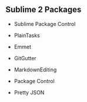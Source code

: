 ## Sublime 2 Packages

* Sublime Package Control

* PlainTasks
* Emmet
* GitGutter
* MarkdownEditing
* Package Control
* Pretty JSON